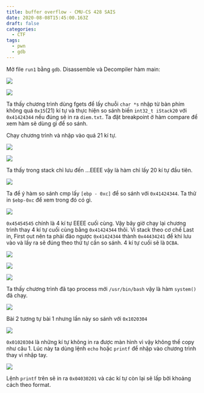 ```yaml
---
title: buffer overflow - CMU-CS 428 SAIS
date: 2020-08-08T15:45:00.163Z
draft: false
categories:
  - CTF
tags:
  - pwn
  - gdb
---
```

Mở file `run1` bằng `gdb`. Disassemble và Decompiler hàm main:

![](/img/2020-08-09_08-03.png)

![](/img/2020-08-09_08-07.png)

Ta thấy chương trình dùng fgets để lấy chuỗi `char *s` nhập từ bàn phím không quá `0x15`(21) kí tự và thực hiện so sánh biến `int32_t iStack20` với `0x41424344` nếu đúng sẽ in ra `diem.txt`. Ta đặt breakpoint ở hàm compare để xem hàm sẽ dùng gì để so sánh.

Chạy chương trình và nhập vào quá 21 kí tự.

![](/img/2020-08-09_08-20.png)

![](/img/2020-08-09_08-22.png)

Ta thấy trong stack chỉ lưu đến ...EEEE vậy là hàm chỉ lấy 20 kí tự đầu tiên.

![](/img/2020-08-09_08-32.png)

Ta để ý hàm so sánh cmp lấy `[ebp - 0xc]` để so sánh với `0x41424344`. Ta thử in `$ebp-0xc` để xem trong đó có gì.

![](/img/2020-08-09_08-34.png)

`0x45454545` chính là 4 kí tự EEEE cuối cùng. Vậy bây giờ chạy lại chương trình thay 4 kí tự cuối cùng bằng `0x41424344` thôi. Vì stack theo cơ chế Last in, First out nên ta phải đảo ngược `0x41424344` thành `0x44434241` để khi lưu vào và lấy ra sẽ đúng theo thứ tự cần so sánh. 4 kí tự cuối sẽ là `DCBA`.

![](/img/2020-08-09_08-39.png)

![](/img/2020-08-09_08-40.png)

![](/img/2020-08-09_08-42.png)

Ta thấy chương trình đã tạo process mới `/usr/bin/bash` vậy là hàm `system()` đã chạy.

![](/img/2020-08-09_08-50.png)

Bài 2 tương tự bài 1 nhưng lần này so sánh với `0x1020304`

![](/img/2020-08-09_08-46.png)

`0x01020304` là những kí tự không in ra được màn hình vì vậy không thể copy như câu 1. Lúc này ta dùng lệnh `echo` hoặc `printf` để nhập vào chương trình thay vì nhập tay.

![](/img/2020-08-09_08-50_1.png)

Lệnh `printf` trên sẽ in ra `0x04030201` và các kí tự còn lại sẽ lấp bởi khoảng cách theo format.